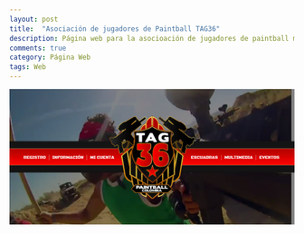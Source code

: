 ```yaml
---
layout: post
title:  "Asociación de jugadores de Paintball TAG36"
description: Página web para la asocioación de jugadores de paintball medellin
comments: true
category: Página Web
tags: Web
---
```

<img src="/public/imgs/proyectos/paintball-Tag36.png" />
